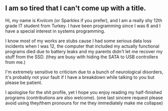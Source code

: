 <!-- [![Click to learn more about this](https://upload.wikimedia.org/wikipedia/commons/thumb/f/fd/Sample_09-F9_protest_art%2C_Free_Speech_Flag_by_John_Marcotte.svg/300px-Sample_09-F9_protest_art%2C_Free_Speech_Flag_by_John_Marcotte.svg.png)](https://en.wikipedia.org/wiki/Free_Speech_Flag) -->

## I am so tired that I can't come up with a title.
Hi, my name is Kıvılcım (or Sparkles if you prefer), and I am a really shy 12th grade IT student from Turkey. I have been programming since I was 6 and I have a special interest in systems programming.

I know most of my works are stubs cause I had some serious data loss incidents when I was 12, the computer that included my actually functional programs died due to battery leaks and my parents didn't let me recover my stuff from the SSD. (they are busy with hiding the SATA to USB controllers from me.)

I'm extremely sensitive to criticism due to a bunch of neurological disorders, it's probably not your fault if I have a breakdown while talking to you but please be patient.

I apologise for the shit profile, yet I hope you enjoy reading my half-finished programs (contributions are also welcome).
(one last sincere request please avoid using they/them pronouns for me they immediately make me collapse)
